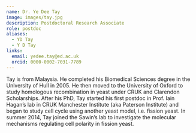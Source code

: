 ```yaml
---
name: Dr. Ye Dee Tay
image: images/tay.jpg
description: Postdoctoral Research Associate
role: postdoc
aliases:
  - YD Tay
  - Y D Tay
links:
  email: yedee.tay@ed.ac.uk
  orcid: 0000-0002-7031-7789
---
```


Tay is from Malaysia. He completed his Biomedical Sciences degree in the University of Hull in 2005. He then moved to the University of Oxford to study homologous recombination in yeast under CRUK and Clarendon Scholarships. After his PhD, Tay started his first postdoc in Prof. Iain Hagan’s lab in CRUK Manchester Institute (aka Paterson Institute) and began to study cell cycle using another yeast model, i.e. fission yeast. In summer 2014, Tay joined the Sawin’s lab to investigate the molecular mechanisms regulating cell polarity in fission yeast.
